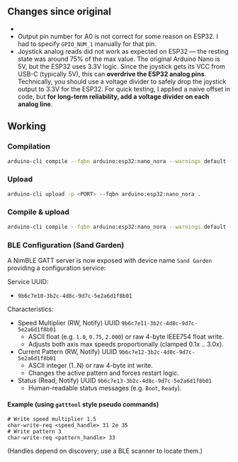 
## Changes since original

- 
- Output pin number for A0 is not correct for some reason on ESP32. I had to specify `GPIO_NUM_1` manually for that pin.
- Joystick analog reads did not work as expected on ESP32 — the resting state was around 75% of the max value. The original Arduino Nano is 5V, but the ESP32 uses 3.3V logic. Since the joystick gets its VCC from USB-C (typically 5V), this can **overdrive the ESP32 analog pins**. Technically, you should use a voltage divider to safely drop the joystick output to 3.3V for the ESP32. For quick testing, I applied a naive offset in code, but **for long-term reliability, add a voltage divider on each analog line**.

## Working

### Compilation
```bash
arduino-cli compile --fqbn arduino:esp32:nano_nora --warnings default --build-property "compiler.cpp.extra_flags=-fpermissive" --export-binaries .
```

### Upload
```bash
arduino-cli upload -p <PORT> --fqbn arduino:esp32:nano_nora .
```

### Compile & upload

```bash
arduino-cli compile --fqbn arduino:esp32:nano_nora --warnings default --build-property "compiler.cpp.extra_flags=-fpermissive" --export-binaries . &&  arduino-cli upload --fqbn arduino:esp32:nano_nora .
```

### BLE Configuration (Sand Garden)
A NimBLE GATT server is now exposed with device name `Sand Garden` providing a configuration service:

Service UUID:
- `9b6c7e10-3b2c-4d8c-9d7c-5e2a6d1f8b01`

Characteristics:
- Speed Multiplier (RW, Notify) UUID `9b6c7e11-3b2c-4d8c-9d7c-5e2a6d1f8b01`
  - ASCII float (e.g. `1.0`, `0.75`, `2.000`) or raw 4-byte IEEE754 float write.
  - Adjusts both axis max speeds proportionally (clamped 0.1x .. 3.0x).
- Current Pattern (RW, Notify) UUID `9b6c7e12-3b2c-4d8c-9d7c-5e2a6d1f8b01`
  - ASCII integer (1..N) or raw 4-byte int write.
  - Changes the active pattern and forces restart logic.
- Status (Read, Notify) UUID `9b6c7e13-3b2c-4d8c-9d7c-5e2a6d1f8b01`
  - Human-readable status messages (e.g. `Boot`, `Ready`).

#### Example (using `gatttool` style pseudo commands)
```
# Write speed multiplier 1.5
char-write-req <speed_handle> 31 2e 35
# Write pattern 3
char-write-req <pattern_handle> 33
```
(Handles depend on discovery; use a BLE scanner to locate them.)